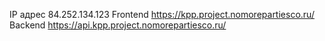 IP адрес 84.252.134.123
Frontend https://kpp.project.nomorepartiesco.ru/
Backend https://api.kpp.project.nomorepartiesco.ru/
